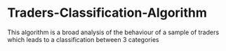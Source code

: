 # Traders-Classification-Algorithm
This algorithm is a broad analysis of the behaviour of a sample of traders which leads to a classification between 3 categories
